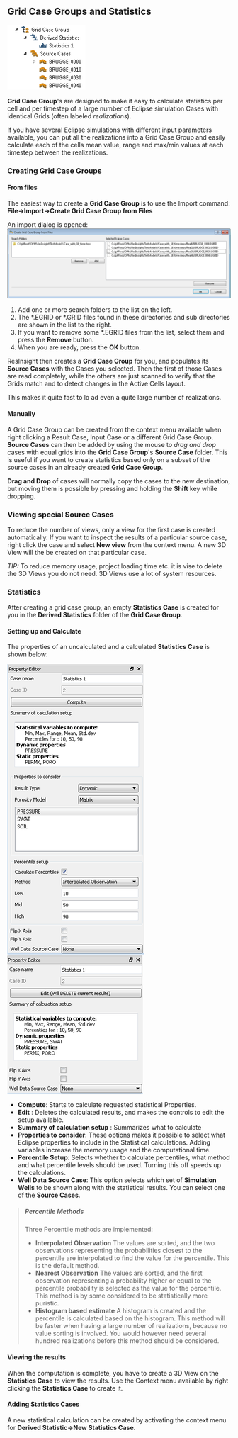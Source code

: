 
## Grid Case Groups and Statistics

![](images/GridCaseGroupTree.png)

**Grid Case Group**'s are designed to make it easy to calculate statistics per cell and per timestep of a large number of Eclipse simulation Cases with identical Grids (often labeled *realizations*).
 
If you have several Eclipse simulations with different input parameters available, you can put all the realizations into a Grid Case Group and easily calculate each of the cells mean value, range and max/min values at each timestep between the realizations.

### Creating Grid Case Groups
#### From files
The easiest way to create a **Grid Case Group** is to use the Import command:
**File->Import->Create Grid Case Group from Files**

An import dialog is opened: 
![](images/CreateGridCaseGroupFromFileDialog.png) 

1. Add one or more search folders to the list on the left.
2. The *.EGRID or *.GRID files found in these directories and sub directories are shown in the list to the right.
3. If you want to remove some *.EGRID files from the list, select them and press the **Remove** button.
4. When you are ready, press the **OK** button.

ResInsight then creates a **Grid Case Group** for you, and populates its **Source Cases** with the Cases you selected. Then the first of those Cases are read completely, while the others are just scanned to verify that the Grids match and to detect changes in the Active Cells layout.

This makes it quite fast to lo ad even a quite large number of realizations.

#### Manually

A Grid Case Group can be created from the context menu available when right clicking a Result Case, Input Case or a different Grid Case Group. **Source Cases** can then be added by using the mouse to *drag and drop* cases with equal grids into the **Grid Case Group**'s **Source Case** folder.
This is useful if you want to create statistics based only on a subset of the source cases in an already created **Grid Case Group**.

**Drag and Drop** of cases will normally copy the cases to the new destination, but moving them is possible by pressing and holding the **Shift** key while dropping.

### Viewing special Source Cases
To reduce the number of views, only a view for the first case is created automatically. If you want to inspect the results of a particular source case, right click the case and select **New view** from the context menu. A new 3D View will the be created on that particular case.

*TIP:* To reduce memory usage, project loading time etc. it is vise to delete the 3D Views you do not need. 3D Views use a lot of system resources. 

### Statistics ##
After creating a grid case group, an empty **Statistics Case** is created for you in the **Derived Statistics** folder of the **Grid Case Group**. 

#### Setting up and Calculate
The properties of an uncalculated and a calculated  **Statistics Case** is shown below:

![](images/StatisticsCaseProperties.png)  ![](images/StatisticsCasePropertiesCalculated.png)

- **Compute**: Starts to calculate requested statistical Properties.
- **Edit** : Deletes the calculated results, and makes the controls to edit the setup available.
- **Summary of calculation setup** : Summarizes what to calculate 
- **Properties to consider**: These options makes it possible to select what Eclipse properties to include in the Statistical calculations. Adding variables increase the memory usage and the computational time.
- **Percentile Setup**: Selects whether to calculate percentiles, what method and what percentile levels should be used. Turning this off speeds up the calculations.
- **Well Data Source Case**: This option selects which set of **Simulation Wells** to be shown along with the statistical results. You can select one of the **Source Cases**.
 
>##### Percentile Methods
>
>Three Percentile methods are implemented:
>
>- **Interpolated Observation**
>The values are sorted, and the two observations representing the probabilities closest to the percentile are interpolated to find the value for the percentile. This is the default method.
>- **Nearest Observation**
>The values are sorted, and the first observation representing a probability higher or equal to the percentile probability is selected as the value for the percentile. This method is by some considered to be statistically more puristic.
>- **Histogram based estimate**
>A histogram is created and the percentile is calculated based on the histogram. This method will be faster when having a large number of realizations, because no value sorting is involved. You would however need several hundred realizations before this method should be considered.
>
#### Viewing the results
When the computation is complete, you have to create a 3D View on the **Statistics Case** to view the results. Use the Context menu available by right clicking the **Statistics Case** to create it.

#### Adding Statistics Cases
A new statistical calculation can be created by activating the context menu for **Derived Statistic->New Statistics Case**.








